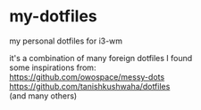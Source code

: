 # my-dotfiles
my personal dotfiles for i3-wm

it's a combination of many foreign dotfiles I found <br>
some inspirations from: <br>
https://github.com/owospace/messy-dots <br>
https://github.com/tanishkushwaha/dotfiles <br>
(and many others)
